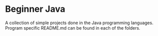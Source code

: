 # Beginner Java
A collection of simple projects done in the Java programming languages. Program specific README.md can be found in each of the folders. 
